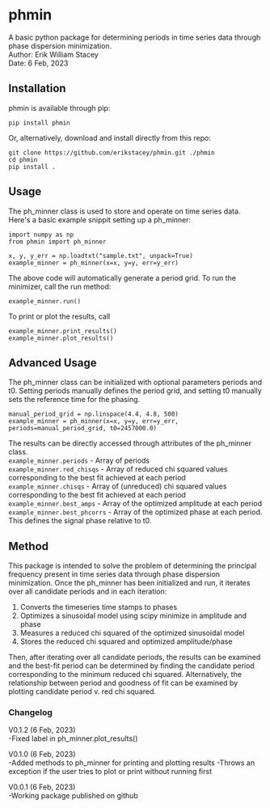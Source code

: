 # phmin

A basic python package for determining periods in time series data through phase dispersion minimization.  
Author: Erik William Stacey  
Date: 6 Feb, 2023  

## Installation

phmin is available through pip:  
```
pip install phmin
```

Or, alternatively, download and install directly from this repo:

```
git clone https://github.com/erikstacey/phmin.git ./phmin
cd phmin
pip install .
```
## Usage

The ph_minner class is used to store and operate on time series data. Here's a basic example snippit setting up a ph_minner:  
```
import numpy as np
from phmin import ph_minner

x, y, y_err = np.loadtxt("sample.txt", unpack=True)
example_minner = ph_minner(x=x, y=y, err=y_err)
```
The above code will automatically generate a period grid. To run the minimizer, call the run method:  
```
example_minner.run()
```

To print or plot the results, call

```
example_minner.print_results()
example_minner.plot_results()
```

## Advanced Usage
The ph_minner class can be initialized with optional parameters periods and t0. Setting periods manually defines the period grid, and setting t0 manually sets the reference time for the phasing.
```
manual_period_grid = np.linspace(4.4, 4.8, 500)
example_minner = ph_minner(x=x, y=y, err=y_err, periods=manual_period_grid, t0=2457000.0)
```

The results can be directly accessed through attributes of the ph_minner class.  
```example_minner.periods``` - Array of periods  
```example_minner.red_chisqs``` - Array of reduced chi squared values corresponding to the best fit achieved at each period  
```example_minner.chisqs``` - Array of (unreduced) chi squared values corresponding to the best fit achieved at each period  
```example_minner.best_amps``` - Array of the optimized amplitude at each period  
```example_minner.best_phcorrs``` - Array of the optimized phase at each period. This defines the signal phase relative to t0.  

## Method
This package is intended to solve the problem of determining the principal frequency present in time series data through 
phase dispersion minimization. Once the ph_minner has been initialized and run, it iterates over all candidate periods and
in each iteration:
1) Converts the timeseries time stamps to phases
2) Optimizes a sinusoidal model using scipy minimize in amplitude and phase
3) Measures a reduced chi squared of the optimized sinusoidal model
4) Stores the reduced chi squared and optimized amplitude/phase

Then, after iterating over all candidate periods, the results can be examined and the best-fit period can be determined by
finding the candidate period corresponding to the minimum reduced chi squared. Alternatively, the relationship between
period and goodness of fit can be examined by plotting candidate period v. red chi squared.


### Changelog
V0.1.2 (6 Feb, 2023)  
-Fixed label in ph_minner.plot_results()

V0.1.0 (6 Feb, 2023)  
-Added methods to ph_minner for printing and plotting results
-Throws an exception if the user tries to plot or print without running first

V0.0.1 (6 Feb, 2023)  
-Working package published on github